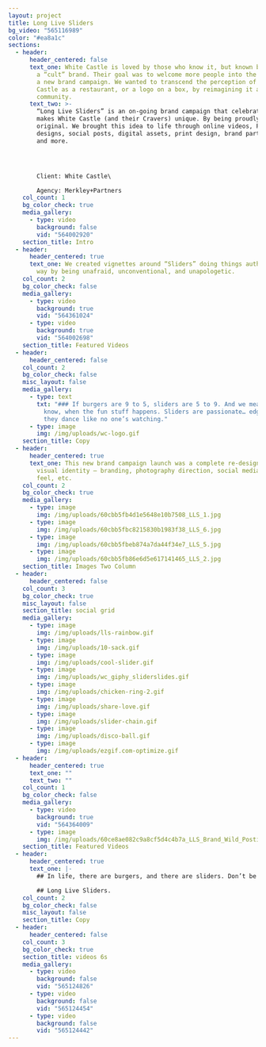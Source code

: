```yaml
---
layout: project
title: Long Live Sliders
bg_video: "565116989"
color: "#ea8a1c"
sections:
  - header:
      header_centered: false
      text_one: White Castle is loved by those who know it, but known by too few—it’s
        a “cult” brand. Their goal was to welcome more people into the fold with
        a new brand campaign. We wanted to transcend the perception of White
        Castle as a restaurant, or a logo on a box, by reimagining it as a
        community.
      text_two: >-
        “Long Live Sliders” is an on-going brand campaign that celebrates what
        makes White Castle (and their Cravers) unique. By being proudly
        original. We brought this idea to life through online videos, POS
        designs, social posts, digital assets, print design, brand partnerships,
        and more.




        Client: White Castle\

        Agency: Merkley+Partners
    col_count: 1
    bg_color_check: true
    media_gallery:
      - type: video
        background: false
        vid: "564002920"
    section_title: Intro
  - header:
      header_centered: true
      text_one: We created vignettes around “Sliders” doing things authentically their
        way by being unafraid, unconventional, and unapologetic.
    col_count: 2
    bg_color_check: false
    media_gallery:
      - type: video
        background: true
        vid: "564361024"
      - type: video
        background: true
        vid: "564002698"
    section_title: Featured Videos
  - header:
      header_centered: false
    col_count: 2
    bg_color_check: false
    misc_layout: false
    media_gallery:
      - type: text
        txt: "### If burgers are 9 to 5, sliders are 5 to 9. And we mean 5pm to 9am. You
          know, when the fun stuff happens. Sliders are passionate… edgy… and
          they dance like no one’s watching."
      - type: image
        img: /img/uploads/wc-logo.gif
    section_title: Copy
  - header:
      header_centered: true
      text_one: This new brand campaign launch was a complete re-design of the brand
        visual identity – branding, photography direction, social media look &
        feel, etc.
    col_count: 2
    bg_color_check: true
    media_gallery:
      - type: image
        img: /img/uploads/60cbb5fb4d1e5648e10b7508_LLS_1.jpg
      - type: image
        img: /img/uploads/60cbb5fbc8215830b1983f38_LLS_6.jpg
      - type: image
        img: /img/uploads/60cbb5fbeb874a7da44f34e7_LLS_5.jpg
      - type: image
        img: /img/uploads/60cbb5fb86e6d5e617141465_LLS_2.jpg
    section_title: Images Two Column
  - header:
      header_centered: false
    col_count: 3
    bg_color_check: true
    misc_layout: false
    section_title: social grid
    media_gallery:
      - type: image
        img: /img/uploads/lls-rainbow.gif
      - type: image
        img: /img/uploads/10-sack.gif
      - type: image
        img: /img/uploads/cool-slider.gif
      - type: image
        img: /img/uploads/wc_giphy_sliderslides.gif
      - type: image
        img: /img/uploads/chicken-ring-2.gif
      - type: image
        img: /img/uploads/share-love.gif
      - type: image
        img: /img/uploads/slider-chain.gif
      - type: image
        img: /img/uploads/disco-ball.gif
      - type: image
        img: /img/uploads/ezgif.com-optimize.gif
  - header:
      header_centered: true
      text_one: ""
      text_two: ""
    col_count: 1
    bg_color_check: false
    media_gallery:
      - type: video
        background: true
        vid: "564364009"
      - type: image
        img: /img/uploads/60ce8ae082c9a8cf5d4c4b7a_LLS_Brand_Wild_Postings.jpg
    section_title: Featured Videos
  - header:
      header_centered: true
      text_one: |-
        ## In life, there are burgers, and there are sliders. Don’t be a burger.

        ## Long Live Sliders.
    col_count: 2
    bg_color_check: false
    misc_layout: false
    section_title: Copy
  - header:
      header_centered: false
    col_count: 3
    bg_color_check: true
    section_title: videos 6s
    media_gallery:
      - type: video
        background: false
        vid: "565124826"
      - type: video
        background: false
        vid: "565124454"
      - type: video
        background: false
        vid: "565124442"
---
```

